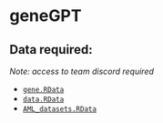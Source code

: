 # geneGPT

## Data required:
*Note: access to team discord required*
* [`gene.RData`](https://discord.com/channels/1075285485716512849/1075468562170400948/1085336148903202879)
* [`data.RData`](https://discord.com/channels/1075285485716512849/1075468562170400948/1085336357284626482)
* [`AML_datasets.RData`](https://uni-bonn.sciebo.de/s/Uiv84S0XR9XLuch)
